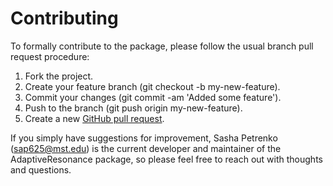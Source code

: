 # Contributing

To formally contribute to the package, please follow the usual branch pull request procedure:

1. Fork the project.
2. Create your feature branch (git checkout -b my-new-feature).
3. Commit your changes (git commit -am 'Added some feature').
4. Push to the branch (git push origin my-new-feature).
5. Create a new [GitHub pull request](https://github.com/AP6YC/AdaptiveResonance.jl/pulls).

If you simply have suggestions for improvement, Sasha Petrenko (<sap625@mst.edu>) is the current developer and maintainer of the AdaptiveResonance package, so please feel free to reach out with thoughts and questions.
